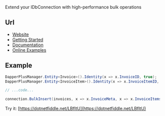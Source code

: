 Extend your IDbConnection with high-performance bulk operations

## Url

- [Website](https://dapper-plus.net/)
- [Getting Started](https://dapper-plus.net/overview)
- [Documentation](https://dapper-plus.net/bulk-insert)
- [Online Examples](https://dapper-plus.net/online-examples)

## Example

```csharp
DapperPlusManager.Entity<Invoice>().Identity(x => x.InvoiceID, true);
DapperPlusManager.Entity<InvoiceItem>().Identity(x => x.InvoiceItemID, true);

// ...code...

connection.BulkInsert(invoices, x => x.InvoiceMeta, x => x.InvoiceItems);
```

Try it: [https://dotnetfiddle.net/LBfItU](https://dotnetfiddle.net/LBfItU)
